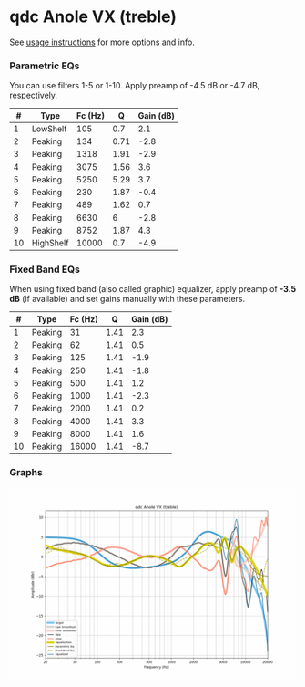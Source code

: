 # qdc Anole VX (treble)
See [usage instructions](https://github.com/jaakkopasanen/AutoEq#usage) for more options and info.

### Parametric EQs
You can use filters 1-5 or 1-10. Apply preamp of -4.5 dB or -4.7 dB, respectively.

|   # | Type      |   Fc (Hz) |    Q |   Gain (dB) |
|-----|-----------|-----------|------|-------------|
|   1 | LowShelf  |       105 | 0.7  |         2.1 |
|   2 | Peaking   |       134 | 0.71 |        -2.8 |
|   3 | Peaking   |      1318 | 1.91 |        -2.9 |
|   4 | Peaking   |      3075 | 1.56 |         3.6 |
|   5 | Peaking   |      5250 | 5.29 |         3.7 |
|   6 | Peaking   |       230 | 1.87 |        -0.4 |
|   7 | Peaking   |       489 | 1.62 |         0.7 |
|   8 | Peaking   |      6630 | 6    |        -2.8 |
|   9 | Peaking   |      8752 | 1.87 |         4.3 |
|  10 | HighShelf |     10000 | 0.7  |        -4.9 |

### Fixed Band EQs
When using fixed band (also called graphic) equalizer, apply preamp of **-3.5 dB** (if available) and set gains manually with these parameters.

|   # | Type    |   Fc (Hz) |    Q |   Gain (dB) |
|-----|---------|-----------|------|-------------|
|   1 | Peaking |        31 | 1.41 |         2.3 |
|   2 | Peaking |        62 | 1.41 |         0.5 |
|   3 | Peaking |       125 | 1.41 |        -1.9 |
|   4 | Peaking |       250 | 1.41 |        -1.8 |
|   5 | Peaking |       500 | 1.41 |         1.2 |
|   6 | Peaking |      1000 | 1.41 |        -2.3 |
|   7 | Peaking |      2000 | 1.41 |         0.2 |
|   8 | Peaking |      4000 | 1.41 |         3.3 |
|   9 | Peaking |      8000 | 1.41 |         1.6 |
|  10 | Peaking |     16000 | 1.41 |        -8.7 |

### Graphs
![](./qdc%20Anole%20VX%20(treble).png)
